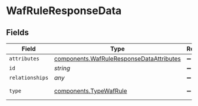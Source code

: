 # WafRuleResponseData


## Fields

| Field                                                                                                       | Type                                                                                                        | Required                                                                                                    | Description                                                                                                 | Example                                                                                                     |
| ----------------------------------------------------------------------------------------------------------- | ----------------------------------------------------------------------------------------------------------- | ----------------------------------------------------------------------------------------------------------- | ----------------------------------------------------------------------------------------------------------- | ----------------------------------------------------------------------------------------------------------- |
| `attributes`                                                                                                | [components.WafRuleResponseDataAttributes](../../../sdk/models/components/wafruleresponsedataattributes.md) | :heavy_minus_sign:                                                                                          | N/A                                                                                                         |                                                                                                             |
| `id`                                                                                                        | *string*                                                                                                    | :heavy_minus_sign:                                                                                          | N/A                                                                                                         | 3krg2uUGZzb2W9Euo4moOR                                                                                      |
| `relationships`                                                                                             | *any*                                                                                                       | :heavy_minus_sign:                                                                                          | N/A                                                                                                         |                                                                                                             |
| `type`                                                                                                      | [components.TypeWafRule](../../../sdk/models/components/typewafrule.md)                                     | :heavy_minus_sign:                                                                                          | Resource type.                                                                                              |                                                                                                             |